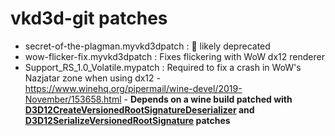 # vkd3d-git patches

- secret-of-the-plagman.myvkd3dpatch : :frog: likely deprecated
- wow-flicker-fix.myvkd3dpatch : Fixes flickering with WoW dx12 renderer
- Support_RS_1.0_Volatile.mypatch : Required to fix a crash in WoW's Nazjatar zone when using dx12 - https://www.winehq.org/pipermail/wine-devel/2019-November/153658.html - **Depends on a wine build patched with [D3D12CreateVersionedRootSignatureDeserializer](https://github.com/Tk-Glitch/PKGBUILDS/blob/master/community-patches/wine-tkg-git/D3D12CreateVersionedRootSignatureDeserializer.mypatch) and [D3D12SerializeVersionedRootSignature](https://github.com/Tk-Glitch/PKGBUILDS/blob/master/community-patches/wine-tkg-git/D3D12SerializeVersionedRootSignature.mypatch) patches**
